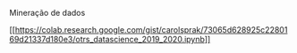 Mineração de dados

[[https://colab.research.google.com/gist/carolsprak/73065d628925c2280169d21337d180e3/otrs_datascience_2019_2020.ipynb]]
